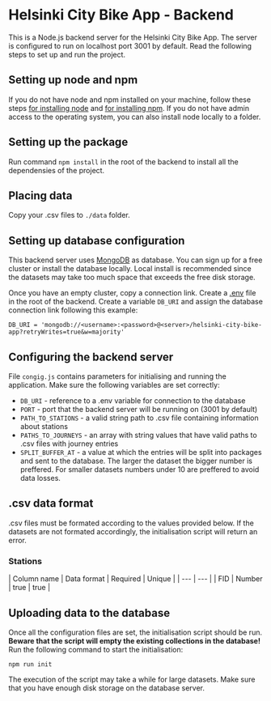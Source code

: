 # Helsinki City Bike App - Backend
This is a Node.js backend server for the Helsinki City Bike App. The server is configured to run on localhost port 3001 by default. Read the following steps to set up and run the project.

## Setting up node and npm
If you do not have node and npm installed on your machine, follow these steps [for installing node](https://nodejs.org/en/download/) and [for installing npm](https://docs.npmjs.com/downloading-and-installing-node-js-and-npm). If you do not have admin access to the operating system, you can also install node locally to a folder.

## Setting up the package
Run command `npm install` in the root of the backend to install all the dependensies of the project.

## Placing data
Copy your .csv files to `./data` folder. 

## Setting up database configuration
This backend server uses [MongoDB](https://www.mongodb.com/) as database. You can sign up for a free cluster or install the database locally. Local install is recommended since the datasets may take too much space that exceeds the free disk storage. 

Once you have an empty cluster, copy a connection link. Create a [.env](https://www.npmjs.com/package/dotenv) file in the root of the backend. Create a variable `DB_URI` and assign the database connection link following this example: 

`DB_URI = 'mongodb://<username>:<password>@<server>/helsinki-city-bike-app?retryWrites=true&w=majority'`

## Configuring the backend server
File `congig.js` contains parameters for initialising and running the application. Make sure the following variables are set correctly:

* `DB_URI` - reference to a .env variable for connection to the database
* `PORT` - port that the backend server will be running on (3001 by default)
* `PATH_TO_STATIONS` - a valid string path to .csv file containing information about stations
* `PATHS_TO_JOURNEYS` - an array with string values that have valid paths to .csv files with journey entries
* `SPLIT_BUFFER_AT` - a value at which the entries will be split into packages and sent to the database. The larger the dataset the bigger number is preffered. For smaller datasets numbers under 10 are preffered to avoid data losses.

## .csv data format
.csv files must be formated according to the values provided below. If the datasets are not formated accordingly, the initialisation script will return an error. 

### Stations
| Column name | Data format | Required | Unique |
| --- | --- |
| FID | Number | true | true |



## Uploading data to the database
Once all the configuration files are set, the initialisation script should be run. **Beware that the script will empty the existing collections in the database!** Run the following command to start the initialisation: 

`npm run init`

The execution of the script may take a while for large datasets. Make sure that you have enough disk storage on the database server. 

